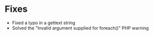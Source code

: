 # Fixes
* Fixed a typo in a gettext string
* Solved the "Invalid argument supplied for foreach()" PHP warning